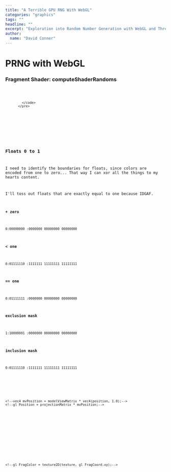 ```yaml
---
title: "A Terrible GPU RNG With WebGL"
categories: "graphics"
tags: ""
headline: ""
excerpt: "Exploration into Random Number Generation with WebGL and ThreeJS"
author:
  name: "David Conner"
---
```


# PRNG with WebGL

### Fragment Shader: computeShaderRandoms

<p>
  <figure class="highlight">
    <pre>
      <code id="codeComputeShaderRandoms" class="language-c" data-lang="c">
      
      </code>
    </pre>
  </figure>
</p>

### Floats 0 to 1

I need to identify the boundaries for floats, since colors are encoded from 
one to zero... That way I can xor all the things to my hearts content. 

I'll toss out floats that are exactly equal to one because IDGAF.

#### + zero

```
0:00000000 :0000000 00000000 00000000
```

#### < one

```
0:01111110 :1111111 11111111 11111111
```

#### == one

```
0:01111111 :0000000 00000000 00000000
```

#### exclusion mask

```
1:10000001 :0000000 00000000 00000000
```

#### inclusion mask

```
0:01111110 :1111111 11111111 11111111
```


<!--<script type="x-shader/x-vertex" id="vertCube">-->
  <!--void main() {-->
    <!--vec4 mvPosition = modelViewMatrix * vec4(position, 1.0);-->
    <!--gl_Position = projectionMatrix * mvPosition;-->
  <!--}-->
<!--</script>-->

<!--<script type="x-shader/x-fragment" id="fragCube">-->
  <!--uniform sampler2D texture;-->
  <!--void main() {-->
    <!--gl_FragColor = texture2D(texture, gl_FragCoord.xy);-->
  <!--}-->
<!--</script>-->

<script type="x-shader/x-fragment" id="computeShaderRandoms">
  void main() {
    vec2 uv = (gl_FragCoord.xy / resolution.xy);
    vec4 texel = texture2D(texRandom, uv);

    vec2 texelCoords[4]; 
    texelCoords[0] = mod(gl_FragCoord.xy + vec2( 0.0, -1.0), resolution.xy) / resolution.xy;
    texelCoords[1] = mod(gl_FragCoord.xy + vec2( 1.0,  0.0), resolution.xy) / resolution.xy;
    texelCoords[2] = mod(gl_FragCoord.xy + vec2( 0.0,  1.0), resolution.xy) / resolution.xy;
    texelCoords[3] = mod(gl_FragCoord.xy + vec2(-1.0,  1.0), resolution.xy) / resolution.xy;

    vec4 texels[4];
    texels[0] = texture2D(texRandom, texelCoords[0]);
    texels[1] = texture2D(texRandom, texelCoords[1]);
    texels[2] = texture2D(texRandom, texelCoords[2]);
    texels[3] = texture2D(texRandom, texelCoords[3]);

    vec4 newTexel = fract(texel + texels[0] + texels[1] + texels[2] + texels[3]);
    gl_FragColor = vec4(newTexel.x, newTexel.y, newTexel.z, 1.0);
  }</script>

<script type="x-shader/x-fragment" id="computeShaderRandomsNoMutate">
  void main() {
    vec2 uv = gl_FragCoord.xy / resolution.xy;
    float color = uv.x * uv.y / resolution.x * resolution.y;
    //gl_FragColor = vec4(color, 1.0 - color, 63, 1);
    vec4 colorTransform = vec4(color, 1.0 - color, 63, 0.75);
    //gl_FragColor = abs(colorTransform - texture2D(texRandom, uv));
    gl_FragColor = texture2D(texRandom, uv);
  }</script>

<script type="x-shader/x-fragment" id="computeShaderRandomsStrobe">
  void main() {
    vec2 uv = gl_FragCoord.xy / resolution.xy;
    float color = uv.x * uv.y / 256.0 * 256.0;
    //gl_FragColor = vec4(color, 1.0 - color, 63, 1);
    vec4 colorTransform = vec4(color, 1.0 - color, 63, 1);
    gl_FragColor = abs(colorTransform - texture2D(texRandom, uv));
  }</script>

<!--<script type="x-shader/x-vertex" id="hmmm">-->

<!--</script>-->

<script src="/js/three/GPUComputeRenderer.js" type="text/javascript"></script>
<script src="/js/3d/2017-1-4-webgl-gpu-prng.js" type="text/javascript"></script>

<script type="text/javascript">
  var codeComputeShaderRandoms = document.getElementById("computeShaderRandoms").textContent;
  codeComputeShaderRandoms = '<span class="p">' + 
    codeComputeShaderRandoms.split('\n').join('</span>\n<span class="p">') + 
    '</span>';
  document.getElementById("codeComputeShaderRandoms").innerHTML = codeComputeShaderRandoms;
</script>
